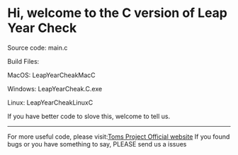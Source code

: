 # Hi, welcome to the C version of Leap Year Check

Source code: main.c

Build Files:

MacOS: LeapYearCheakMacC

Windows: LeapYearCheak.C.exe

Linux: LeapYearCheakLinuxC

If you have better code to slove this, welcome to tell us.

---
For more useful code, please visit:[Toms Project Official website](http://www.projectoms.com)
If you found bugs or you have something to say, PLEASE send us a issues
